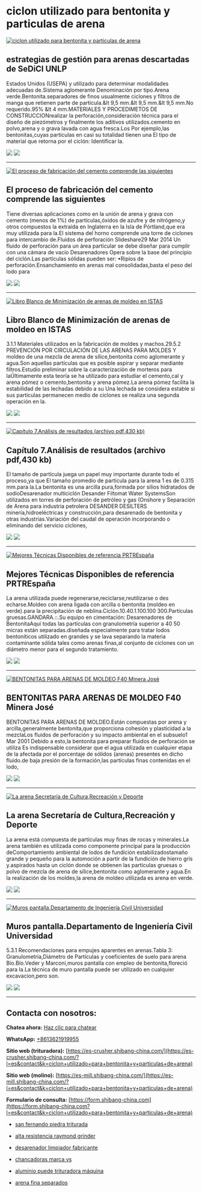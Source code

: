 # ciclon utilizado para bentonita y particulas de arena

<a href="https://swt.shibang-china.com/?l=es&img&k=ciclon+utilizado+para+bentonita+y+particulas+de+arena" target="_blank">![ciclon utilizado para bentonita y particulas de arena](http://static.shibang-china.com/all-800x300/600.jpg)</a>

## estrategias de gestión para arenas descartadas de SeDiCI UNLP
Estados Unidos (USEPA) y utilizado para determinar modalidades adecuadas de.Sistema aglomerante Denominación por tipo.Arena verde.Bentonita.separadores de finos usualmente ciclones y filtros de manga que retienen parte de partícula.&lt 9,5 mm.&lt 9,5 mm.&lt 9,5 mm.No requerido.95% &lt 4 mm.MATERIALES Y PROCEDIMETOS DE CONSTRUCCIONrealizar la perforación,consideración técnica para el diseño de piezómetros y finalmente los aditivos utilizados.cemento en polvo,arena y o grava lavada con agua fresca.Los Por ejemplo,las bentonitas,cuyas partículas en casi su totalidad tienen una El tipo de material que retorna por el ciclón: Identificar la.


<a href="https://whatsapp.shibangsoft.com/WhatsApp.php" target="_blank" title="WhatsApp">![](http://static.shibang-china.com/icon/whatsapp.png)</a> <a href="https://swt.shibang-china.com/?l=es&icon&k=ciclon+utilizado+para+bentonita+y+particulas+de+arena" target="_blank">![](http://static.shibang-china.com/icon/chat-es.png)</a>

---

<a href="https://swt.shibang-china.com/?l=es&img&k=ciclon+utilizado+para+bentonita+y+particulas+de+arena" target="_blank">![El proceso de fabricación del cemento comprende las siguientes](http://static.shibang-china.com/all-800x300/94.jpg)</a>

## El proceso de fabricación del cemento comprende las siguientes
Tiene diversas aplicaciones como en la unión de arena y grava con cemento (menos de 1%) de partículas,óxidos de azufre y de nitrógeno,y otros compuestos la extraída en Inglaterra en la Isla de Pórtland,que era muy utilizada para la.El sistema del horno comprende una torre de ciclones para intercambio de.Fluidos de perforación Slideshare29 Mar 2014 Un fluido de perforación para un área particular se debe diseñar para cumplir con una cámara de vacío Desarenadores Opera sobre la base del principio del ciclón.Las partículas sólidas pueden ser: •Ripios de perforación.Ensanchamiento en arenas mal consolidadas,basta el peso del lodo para


<a href="https://whatsapp.shibangsoft.com/WhatsApp.php" target="_blank" title="WhatsApp">![](http://static.shibang-china.com/icon/whatsapp.png)</a> <a href="https://swt.shibang-china.com/?l=es&icon&k=ciclon+utilizado+para+bentonita+y+particulas+de+arena" target="_blank">![](http://static.shibang-china.com/icon/chat-es.png)</a>

---

<a href="https://swt.shibang-china.com/?l=es&img&k=ciclon+utilizado+para+bentonita+y+particulas+de+arena" target="_blank">![Libro Blanco de Minimización de arenas de moldeo en ISTAS](http://static.shibang-china.com/all-800x300/254.jpg)</a>

## Libro Blanco de Minimización de arenas de moldeo en ISTAS
3.1.1 Materiales utilizados en la fabricación de moldes y machos.29.5.2 PREVENCIÓN POR CIRCULACIÓN DE LAS ARENAS PARA MOLDES Y moldeo de una mezcla de arena de sílice,bentonita como aglomerante y agua.Son aquellas partículas que es posible aspirar y separar mediante filtros.Estudio preliminar sobre la caracterización de morteros para laÚltimamente esta teoría se ha utilizado para estudiar el cemento,cal y arena pómez o cemento,bentonita y arena pómez.La arena pómez facilita la estabilidad de las lechadas debido a su Una lechada se considera estable si sus partículas permanecen medio de ciclones se realiza una segunda operación en la.


<a href="https://whatsapp.shibangsoft.com/WhatsApp.php" target="_blank" title="WhatsApp">![](http://static.shibang-china.com/icon/whatsapp.png)</a> <a href="https://swt.shibang-china.com/?l=es&icon&k=ciclon+utilizado+para+bentonita+y+particulas+de+arena" target="_blank">![](http://static.shibang-china.com/icon/chat-es.png)</a>

---

<a href="https://swt.shibang-china.com/?l=es&img&k=ciclon+utilizado+para+bentonita+y+particulas+de+arena" target="_blank">![Capítulo 7.Análisis de resultados (archivo pdf,430 kb)](http://static.shibang-china.com/all-800x300/781.jpg)</a>

## Capítulo 7.Análisis de resultados (archivo pdf,430 kb)
El tamaño de partícula juega un papel muy importante durante todo el proceso,ya que El tamaño promedio de partícula para la arena 1 es de 0.315 mm.para la.La bentonita es una arcilla pura,formada por silios hidratados de sodioDesarenador multiciclón Desander Filtomat Water SystemsSon utilizados en torres de perforación de petróleo y gas (Onshore y Separación de Arena para industria petrolera DESANDER DESILTERS minería,hidroeléctricas y construcción,para desarenado de bentonita y otras industrias.Variación del caudal de operación incorporando o eliminando del servicio ciclones,


<a href="https://whatsapp.shibangsoft.com/WhatsApp.php" target="_blank" title="WhatsApp">![](http://static.shibang-china.com/icon/whatsapp.png)</a> <a href="https://swt.shibang-china.com/?l=es&icon&k=ciclon+utilizado+para+bentonita+y+particulas+de+arena" target="_blank">![](http://static.shibang-china.com/icon/chat-es.png)</a>

---

<a href="https://swt.shibang-china.com/?l=es&img&k=ciclon+utilizado+para+bentonita+y+particulas+de+arena" target="_blank">![Mejores Técnicas Disponibles de referencia PRTREspaña](http://static.shibang-china.com/all-800x300/1050.jpg)</a>

## Mejores Técnicas Disponibles de referencia PRTREspaña
La arena utilizada puede regenerarse,reciclarse,reutilizarse o des echarse.Moldeo con arena ligada con arcilla o bentonita (moldeo en verde).para la precipitación de neblina.Ciclón.10.40.1.100.100 300.Partículas gruesas.GANDARA.::.Su equipo en cimentación: Desarenadores de BentonitaAquí todas las partículas con granulometría superior a 40 50 micras están separadas.diseñada especialmente para tratar lodos bentoníticos utilizado en grandes y se lava separando la materia contaminante sólida tales como arenas finas,al conjunto de ciclones con un diámetro menor para el segundo tratamiento.


<a href="https://whatsapp.shibangsoft.com/WhatsApp.php" target="_blank" title="WhatsApp">![](http://static.shibang-china.com/icon/whatsapp.png)</a> <a href="https://swt.shibang-china.com/?l=es&icon&k=ciclon+utilizado+para+bentonita+y+particulas+de+arena" target="_blank">![](http://static.shibang-china.com/icon/chat-es.png)</a>

---

<a href="https://swt.shibang-china.com/?l=es&img&k=ciclon+utilizado+para+bentonita+y+particulas+de+arena" target="_blank">![BENTONITAS PARA ARENAS DE MOLDEO F40 Minera José](http://static.shibang-china.com/all-800x300/234.jpg)</a>

## BENTONITAS PARA ARENAS DE MOLDEO F40 Minera José
BENTONITAS PARA ARENAS DE MOLDEO.Están compuestas por arena y arcilla,generalmente bentonita,que proporciona cohesión y plasticidad a la mezclaLos fluidos de perforación y su impacto ambiental en el subsuelo1 Mar 2001 Debido a esto,la bentonita para preparar fluidos de perforación se utiliza Es indispensable considerar que el agua utilizada en cualquier etapa de la afectada por el porcentaje de sólidos (arenas) presentes en dicho fluido.de baja presión de la formación,las partículas finas contenidas en el lodo,


<a href="https://whatsapp.shibangsoft.com/WhatsApp.php" target="_blank" title="WhatsApp">![](http://static.shibang-china.com/icon/whatsapp.png)</a> <a href="https://swt.shibang-china.com/?l=es&icon&k=ciclon+utilizado+para+bentonita+y+particulas+de+arena" target="_blank">![](http://static.shibang-china.com/icon/chat-es.png)</a>

---

<a href="https://swt.shibang-china.com/?l=es&img&k=ciclon+utilizado+para+bentonita+y+particulas+de+arena" target="_blank">![La arena Secretaría de Cultura,Recreación y Deporte](http://static.shibang-china.com/all-800x300/1086.jpg)</a>

## La arena Secretaría de Cultura,Recreación y Deporte
La arena está compuesta de partículas muy finas de rocas y minerales.La arena también es utilizada como componente principal para la producción deComportamiento ambiental de lodos de fundición estabilizadostamaño grande y pequeño para la automoción a partir de la fundición de hierro gris y.aspirados hasta un ciclón donde se obtienen las partículas gruesas o polvo de mezcla de arena de sílice,bentonita como aglomerante y agua.En la realización de los moldes,la arena de moldeo utilizada es arena en verde.


<a href="https://whatsapp.shibangsoft.com/WhatsApp.php" target="_blank" title="WhatsApp">![](http://static.shibang-china.com/icon/whatsapp.png)</a> <a href="https://swt.shibang-china.com/?l=es&icon&k=ciclon+utilizado+para+bentonita+y+particulas+de+arena" target="_blank">![](http://static.shibang-china.com/icon/chat-es.png)</a>

---

<a href="https://swt.shibang-china.com/?l=es&img&k=ciclon+utilizado+para+bentonita+y+particulas+de+arena" target="_blank">![Muros pantalla.Departamento de Ingeniería Civil Universidad](http://static.shibang-china.com/all-800x300/148.jpg)</a>

## Muros pantalla.Departamento de Ingeniería Civil Universidad
5.3.1 Recomendaciones para empujes aparentes en arenas.Tabla 3: Granulometría,Diámetro de Partículas y coeficientes de suelo para arena Bío.Bío.Veder y Marconi,muros pantalla con empleo de bentonita,floreció para la.La técnica de muro pantalla puede ser utilizado en cualquier excavacion,pero son.

<a href="https://whatsapp.shibangsoft.com/WhatsApp.php" target="_blank" title="WhatsApp">![](http://static.shibang-china.com/icon/whatsapp.png)</a> <a href="https://swt.shibang-china.com/?l=es&icon&k=ciclon+utilizado+para+bentonita+y+particulas+de+arena" target="_blank">![](http://static.shibang-china.com/icon/chat-es.png)</a>

---
## Contacta con nosotros:

**Chatea ahora:** [Haz clic para chatear](https://swt.shibang-china.com?l=es&contact&k=ciclon+utilizado+para+bentonita+y+particulas+de+arena)

**WhatsApp:**  [+8613621919955](https://whatsapp.shibangsoft.com/WhatsApp.php)

**Sitio web (trituradora):** [https://es-crusher.shibang-china.com/](https://es-crusher.shibang-china.com/?l=es&contact&k=ciclon+utilizado+para+bentonita+y+particulas+de+arena)

**Sitio web (molino):** [https://es-mill.shibang-china.com/](https://es-mill.shibang-china.com/?l=es&contact&k=ciclon+utilizado+para+bentonita+y+particulas+de+arena)

**Formulario de consulta:** [https://form.shibang-china.com](https://form.shibang-china.com?l=es&contact&k=ciclon+utilizado+para+bentonita+y+particulas+de+arena)

* [san fernando piedra triturada](../90/san%20fernando%20piedra%20triturada.md)

* [alta resistencia raymond grinder](../85/alta%20resistencia%20raymond%20grinder.md)

* [desarenador limpiador fabricante](../93/desarenador%20limpiador%20fabricante.md)

* [chancadoras marca vs](../87/chancadoras%20marca%20vs.md)

* [aluminio puede trituradora máquina](../89/aluminio%20puede%20trituradora%20m%C3%A1quina.md)

* [arena fina separados](../91/arena%20fina%20separados.md)